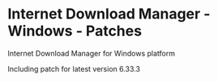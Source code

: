 # Internet Download Manager - Windows - Patches
Internet Download Manager for Windows platform

Including patch for latest version 6.33.3
